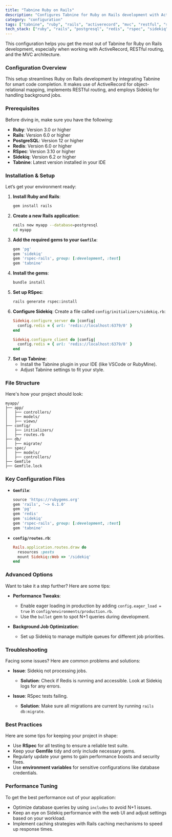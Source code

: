```yaml
---
title: "Tabnine Ruby on Rails"
description: "Configures Tabnine for Ruby on Rails development with ActiveRecord, RESTful routing, and MVC architecture."
category: "configuration"
tags: ["tabnine", "ruby", "rails", "activerecord", "mvc", "restful", "sidekiq", "rspec"]
tech_stack: ["ruby", "rails", "postgresql", "redis", "rspec", "sidekiq"]
---
```


This configuration helps you get the most out of Tabnine for Ruby on Rails development, especially when working with ActiveRecord, RESTful routing, and the MVC architecture.

### Configuration Overview
This setup streamlines Ruby on Rails development by integrating Tabnine for smart code completion. It makes use of ActiveRecord for object-relational mapping, implements RESTful routing, and employs Sidekiq for handling background jobs.

### Prerequisites
Before diving in, make sure you have the following:

- **Ruby**: Version 3.0 or higher
- **Rails**: Version 6.0 or higher
- **PostgreSQL**: Version 12 or higher
- **Redis**: Version 6.0 or higher
- **RSpec**: Version 3.10 or higher
- **Sidekiq**: Version 6.2 or higher
- **Tabnine**: Latest version installed in your IDE

### Installation & Setup
Let’s get your environment ready:

1. **Install Ruby and Rails**:
   ```bash
   gem install rails
   ```
2. **Create a new Rails application**:
   ```bash
   rails new myapp --database=postgresql
   cd myapp
   ```
3. **Add the required gems to your `Gemfile`**:
   ```ruby
   gem 'pg'
   gem 'sidekiq'
   gem 'rspec-rails', group: [:development, :test]
   gem 'tabnine'
   ```
4. **Install the gems**:
   ```bash
   bundle install
   ```
5. **Set up RSpec**:
   ```bash
   rails generate rspec:install
   ```
6. **Configure Sidekiq**:
   Create a file called `config/initializers/sidekiq.rb`:
   ```ruby
   Sidekiq.configure_server do |config|
     config.redis = { url: 'redis://localhost:6379/0' }
   end

   Sidekiq.configure_client do |config|
     config.redis = { url: 'redis://localhost:6379/0' }
   end
   ```
7. **Set up Tabnine**:
   - Install the Tabnine plugin in your IDE (like VSCode or RubyMine).
   - Adjust Tabnine settings to fit your style.

### File Structure
Here's how your project should look:

```
myapp/
├── app/
│   ├── controllers/
│   ├── models/
│   ├── views/
├── config/
│   ├── initializers/
│   ├── routes.rb
├── db/
│   ├── migrate/
├── spec/
│   ├── models/
│   ├── controllers/
├── Gemfile
├── Gemfile.lock
```

### Key Configuration Files
- **`Gemfile`**:
  ```ruby
  source 'https://rubygems.org'
  gem 'rails', '~> 6.1.0'
  gem 'pg'
  gem 'redis'
  gem 'sidekiq'
  gem 'rspec-rails', group: [:development, :test]
  gem 'tabnine'
  ```
- **`config/routes.rb`**:
  ```ruby
  Rails.application.routes.draw do
    resources :posts
    mount Sidekiq::Web => '/sidekiq'
  end
  ```

### Advanced Options
Want to take it a step further? Here are some tips:

- **Performance Tweaks**:
  - Enable eager loading in production by adding `config.eager_load = true` in `config/environments/production.rb`.
  - Use the `bullet` gem to spot N+1 queries during development.
  
- **Background Job Optimization**:
  - Set up Sidekiq to manage multiple queues for different job priorities.

### Troubleshooting
Facing some issues? Here are common problems and solutions:

- **Issue**: Sidekiq not processing jobs.
  - **Solution**: Check if Redis is running and accessible. Look at Sidekiq logs for any errors.

- **Issue**: RSpec tests failing.
  - **Solution**: Make sure all migrations are current by running `rails db:migrate`.

### Best Practices
Here are some tips for keeping your project in shape:

- Use **RSpec** for all testing to ensure a reliable test suite.
- Keep your **Gemfile** tidy and only include necessary gems.
- Regularly update your gems to gain performance boosts and security fixes.
- Use **environment variables** for sensitive configurations like database credentials.

### Performance Tuning
To get the best performance out of your application:

- Optimize database queries by using `includes` to avoid N+1 issues.
- Keep an eye on Sidekiq performance with the web UI and adjust settings based on your workload.
- Implement caching strategies with Rails caching mechanisms to speed up response times.